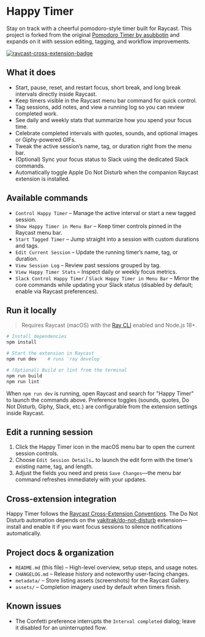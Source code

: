 # Happy Timer

Stay on track with a cheerful pomodoro-style timer built for Raycast. This project is forked from the original [Pomodoro Timer by asubbotin](https://www.raycast.com/asubbotin/pomodoro) and expands on it with session editing, tagging, and workflow improvements.

[![raycast-cross-extension-badge]][raycast-cross-extension-link]

## What it does

- Start, pause, reset, and restart focus, short break, and long break intervals directly inside Raycast.
- Keep timers visible in the Raycast menu bar command for quick control.
- Tag sessions, add notes, and view a running log so you can review completed work.
- See daily and weekly stats that summarize how you spend your focus time.
- Celebrate completed intervals with quotes, sounds, and optional images or Giphy-powered GIFs.
- Tweak the active session’s name, tag, or duration right from the menu bar.
- (Optional) Sync your focus status to Slack using the dedicated Slack commands.
- Automatically toggle Apple Do Not Disturb when the companion Raycast extension is installed.

## Available commands

- `Control Happy Timer` – Manage the active interval or start a new tagged session.
- `Show Happy Timer in Menu Bar` – Keep timer controls pinned in the Raycast menu bar.
- `Start Tagged Timer` – Jump straight into a session with custom durations and tags.
- `Edit Current Session` – Update the running timer’s name, tag, or duration.
- `View Session Log` – Review past sessions grouped by tag.
- `View Happy Timer Stats` – Inspect daily or weekly focus metrics.
- `Slack Control Happy Timer` / `Slack Happy Timer in Menu Bar` – Mirror the core commands while updating your Slack status (disabled by default; enable via Raycast preferences).

## Run it locally

> Requires Raycast (macOS) with the [Ray CLI](https://developers.raycast.com/basics/getting-started/ray-cli) enabled and Node.js 18+.

```bash
# Install dependencies
npm install

# Start the extension in Raycast
npm run dev    # runs `ray develop`

# (Optional) Build or lint from the terminal
npm run build
npm run lint
```

When `npm run dev` is running, open Raycast and search for "Happy Timer" to launch the commands above. Preference toggles (sounds, quotes, Do Not Disturb, Giphy, Slack, etc.) are configurable from the extension settings inside Raycast.

## Edit a running session

1. Click the Happy Timer icon in the macOS menu bar to open the current session controls.
2. Choose `Edit Session Details…` to launch the edit form with the timer’s existing name, tag, and length.
3. Adjust the fields you need and press `Save Changes`—the menu bar command refreshes immediately with your updates.

## Cross-extension integration

Happy Timer follows the [Raycast Cross-Extension Conventions][raycast-cross-extension-link]. The Do Not Disturb automation depends on the [yakitrak/do-not-disturb](https://www.raycast.com/yakitrak/do-not-disturb) extension—install and enable it if you want focus sessions to silence notifications automatically.

## Project docs & organization

- `README.md` (this file) – High-level overview, setup steps, and usage notes.
- `CHANGELOG.md` – Release history and noteworthy user-facing changes.
- `metadata/` – Store listing assets (screenshots) for the Raycast Gallery.
- `assets/` – Completion imagery used by default when timers finish.

## Known issues

- The Confetti preference interrupts the `Interval completed` dialog; leave it disabled for an uninterrupted flow.

[raycast-cross-extension-badge]: https://shields.io/badge/Raycast-Cross--Extension-eee?labelColor=FF6363&logo=raycast&logoColor=fff&style=flat-square
[raycast-cross-extension-link]: https://github.com/LitoMore/raycast-cross-extension-conventions

